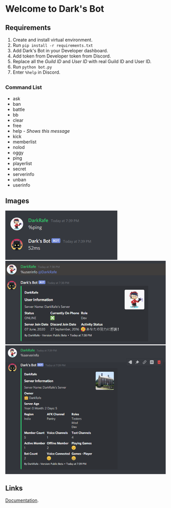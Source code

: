 # Welcome to Dark's Bot
## 
## Requirements

1. Create and install virtual environment.
2. Run `pip install -r requirements.txt`
3. Add Dark's Bot in your Developer dashboard.
4. Add token from Developer token from Discord.
5. Replace all the *Guild ID* and *User ID* with real Guild ID and User ID.
6. Run `python bot.py`
7. Enter `%help` in Discord.
## 
### Command List

* ask
* ban        
* battle     
* bb         
* clear      
* free       
* help - *Shows this message*
* kick       
* memberlist 
* nolod      
* oggy       
* ping       
* playerlist 
* secret     
* serverinfo 
* unban      
* userinfo  


## Images

![This is a alt text.](/logo/ping.png "This is a sample image.")
![This is a alt text.](/logo/userinfo.png "This is a sample image.")
![This is a alt text.](/logo/serverinfo.png "This is a sample image.")

## Links

[Documentation](https://discordpy.readthedocs.io/en/latest/).
